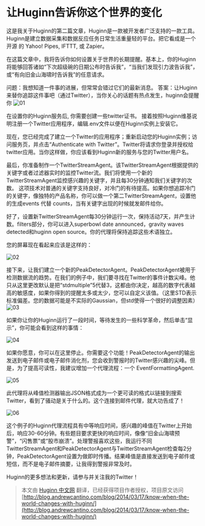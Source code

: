# 让Huginn告诉你这个世界的变化
这是我关于Huginn的第二篇文章，Huginn是一款被开发者广泛支持的一款工具。Huginn是建立数据采集和数据反应任务日常生活重量轻的平台。把它看成是一个开源 的 Yahoo! Pipes, IFTTT, 或 Zapier。

在这篇文章中，我将告诉你如何设置关于世界的长期提醒。基本上，你的Huginn将能够回答诸如“下次超级碗的日期公布时告诉我”，“当我们发现引力波告诉我”，或“有向旧金山海啸时告诉我”的任意请求。

问题：我想知道一件事的进展，但常常会错过它们的最新消息。
答案：让Huginn来替你追踪这件事吧（通过Twitter），当你关心的话题有热点发生，huginn会提醒你
![01](http://7oxfwx.com1.z0.glb.clouddn.com/2016_08_17_01.jpg "01")




在设置你的Huginn服务后, 你需要创建一些twitter证书。 接着按照Huginn维基说明注册一个Twitter应用程序，编辑.env文件以便在Huginn实例上安装它。

现在，您已经完成了建立一个Twitter的应用程序；重新启动您的Huginn实例；访问服务页，并点击“Authenticate with Twitter”。Twitter将请求你登录并授权给twitter应用。当你这样做，你应该看到Huginn新的服务与您的Twitter用户名。

最后，你准备制作一个TwitterStreamAgent。该TwitterStreamAgent根据提供的关键字或者过滤器实时的监控Twitter流。我们将使用一个新的TwitterStreamAgent监控感兴趣的关键字，并且每30分钟通知我们关键字的次数。
这项技术对普通的关键字支持良好，对冷门的有待提高。如果你想追踪冷门的关键字，像独特的产品名称，你可以做一个第二TwitterStreamAgent，设置他的生成events 代替 counts，当有关键字出现的时候就发邮件给你。

好了，设置新TwitterStreamAgent每30分钟运行一次，保持活动7天，并产生计数。filters部分，你可以进入superbowl date announced，gravity waves detected和huginn open source。你的代理将保持追踪这些术语独立。

您的屏幕现在看起来应该是这样的：

![02](http://7oxfwx.com1.z0.glb.clouddn.com/2016_08_17_02.png "02")

接下来，让我们建立一个新的PeakDetectorAgent。PeakDetectorAgent被用于检测数据流的趋势。在我们的例子中，我们要寻找在Twitter的事件计数尖峰。他只从这里更改默认是把“stdmultiple”5代替3，这都由你决定，越高的数字代表越高的敏感度，如果你得到的提醒太多或太少，您可以自定义该值。（这里STD表示标准偏差。您的数据可能是不实际的Gaussian，但std使得一个很好的调整因素）
![03](http://7oxfwx.com1.z0.glb.clouddn.com/2016_08_17_03.png "03")

如果你让你的Huginn运行了一段时间，等待发生的一些科学革命，然后单击“显示”，你可能会看到这样的事情：

![04](http://7oxfwx.com1.z0.glb.clouddn.com/2016_08_17_04.png "04")

如果你愿意，你可以在这里停止。你需要这个功能！PeakDetectorAgent的输出发送到电子邮件或电子邮件消化剂，您会收到警报时的Twitter感兴趣的尖峰。但是，为了提高可读性，我建议增加一个代理流程：一个 EventFormattingAgent.

![05](http://7oxfwx.com1.z0.glb.clouddn.com/2016_08_17_05.png "05")

此代理将从峰值检测器输出JSON格式成为一个更可读的格式以链接到搜索Twitter，看到了骚动是关于什么的。这个连接到邮件代理，就大功告成了！

![06](http://7oxfwx.com1.z0.glb.clouddn.com/2016_08_17_06.png "06")

这个例子的Huginn代理流程具有中等响应时间，感兴趣的峰值在Twitter上开始后，响应30-60分钟。有些题目要求更快的响应时间，像像“旧金山海啸预警”，“闪售票”或“股市崩溃”。处理警报喜欢这些，我运行不同TwitterStreamAgent和PeakDetectorAgent与TwitterStreamAgent检查每2分钟，PeakDetectorAgent设置为做即时传播。结果峰值是直接发送到电子邮件或短信，而不是电子邮件摘要，让我得到警报非常及时。

Huginn的更多想法和更新，请参与并关注我的Twitter！

> 本文由 [ Huginn 中文网](http://huginn.cn) 翻译，已经获得项目作者授权，项目原文访问 [http://blog.andrewcantino.com/blog/2014/03/17/know-when-the-world-changes-with-huginn/](http://blog.andrewcantino.com/blog/2014/03/17/know-when-the-world-changes-with-huginn/)

